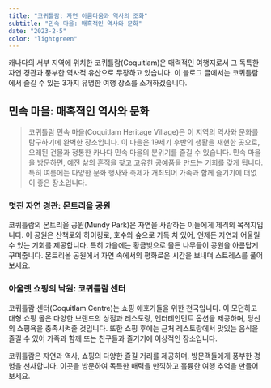 ```yaml
---
title: "코퀴틀람: 자연 아름다움과 역사의 조화"
subtitle: "민속 마을: 매혹적인 역사와 문화"
date: "2023-2-5"
color: "lightgreen"
---
```


캐나다의 서부 지역에 위치한 코퀴틀람(Coquitlam)은 매력적인 여행지로서 그 독특한 자연 경관과 풍부한 역사적 유산으로 무장하고 있습니다. 이 블로그 글에서는 코퀴틀람에서 즐길 수 있는 3가지 유명한 여행 장소를 소개하겠습니다.

## 민속 마을: 매혹적인 역사와 문화

> 코퀴틀람 민속 마을(Coquitlam Heritage Village)은 이 지역의 역사와 문화를 탐구하기에 완벽한 장소입니다. 이 마을은 19세기 후반의 생활을 재현한 곳으로, 오래된 건물과 정통한 카나다 민속 마을의 분위기를 즐길 수 있습니다. 민속 마을을 방문하면, 예전 삶의 흔적을 찾고 고유한 공예품을 만드는 기회를 갖게 됩니다. 특히 여름에는 다양한 문화 행사와 축제가 개최되어 가족과 함께 즐기기에 더없이 좋은 장소입니다.

### 멋진 자연 경관: 몬트리올 공원

코퀴틀람의 몬트리올 공원(Mundy Park)은 자연을 사랑하는 이들에게 제격의 목적지입니다. 이 공원은 산책로와 하이킹로, 호수와 숲으로 가득 차 있어, 언제든 자연과 어울릴 수 있는 기회를 제공합니다. 특히 가을에는 황금빛으로 물든 나무들이 공원을 아름답게 꾸며줍니다. 몬트리올 공원에서 자연 속에서의 평화로운 시간을 보내며 스트레스를 풀어보세요.

### 아울렛 쇼핑의 낙원: 코퀴틀람 센터

코퀴틀람 센터(Coquitlam Centre)는 쇼핑 애호가들을 위한 천국입니다. 이 모던하고 대형 쇼핑 몰은 다양한 브랜드의 상점과 레스토랑, 엔터테인먼트 옵션을 제공하며, 당신의 쇼핑욕을 충족시켜줄 것입니다. 또한 쇼핑 후에는 근처 레스토랑에서 맛있는 음식을 즐길 수 있어 가족과 함께 또는 친구들과 즐기기에 이상적인 장소입니다.

코퀴틀람은 자연과 역사, 쇼핑의 다양한 즐길 거리를 제공하며, 방문객들에게 풍부한 경험을 선사합니다. 이곳을 방문하여 독특한 매력을 만끽하고 훌륭한 여행 추억을 만들어보세요.
